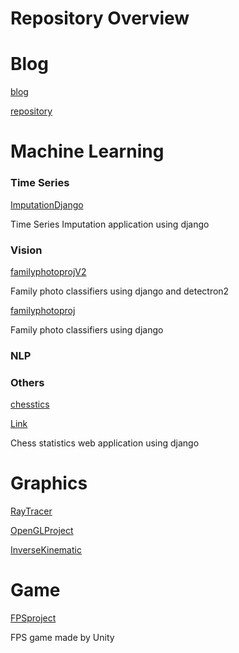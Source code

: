 # Repository Overview



# Blog

[blog](https://doheon.github.io/)

[repository](https://github.com/Doheon/Doheon.github.io)



# Machine Learning

### Time Series

[ImputationDjango](https://github.com/Doheon/ImputationDjango)

Time Series Imputation application using django



### Vision

[familyphotoprojV2](https://github.com/Doheon/familyphotoprojV2)

Family photo classifiers using django and detectron2



[familyphotoproj](https://github.com/Doheon/familyphotoproj)

Family photo classifiers using django



### NLP







### Others

[chesstics](https://github.com/Doheon/chesstics)

[Link](http://chesstics.pythonanywhere.com/)

Chess statistics web application using django






# Graphics

[RayTracer](https://github.com/Doheon/RayTracer)

[OpenGLProject](https://github.com/Doheon/OpenGLProject)

[InverseKinematic](https://github.com/Doheon/InverseKinematic)



# Game

[FPSproject](https://github.com/Doheon/FPSproject)

FPS game made by Unity

